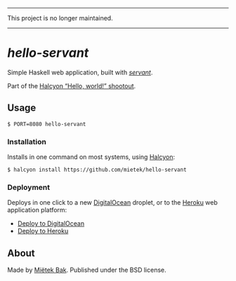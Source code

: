 -------------------------------------------------------------------------------

This project is no longer maintained.

-------------------------------------------------------------------------------


_hello-servant_
===============

Simple Haskell web application, built with [_servant_](https://hackage.haskell.org/package/servant).

Part of the [Halcyon “Hello, world!” shootout](https://halcyon.sh/shootout/).


Usage
-----

```
$ PORT=8080 hello-servant
```


### Installation

Installs in one command on most systems, using [Halcyon](https://halcyon.sh/):

```
$ halcyon install https://github.com/mietek/hello-servant
```


### Deployment

Deploys in one click to a new [DigitalOcean](https://digitalocean.com/) droplet, or to the [Heroku](https://heroku.com/) web application platform:

- [Deploy to DigitalOcean](https://halcyon.sh/deploy/?url=https://github.com/mietek/hello-servant)
- [Deploy to Heroku](https://heroku.com/deploy?template=https://github.com/mietek/hello-servant)


About
-----

Made by [Miëtek Bak](https://mietek.io/).  Published under the BSD license.
